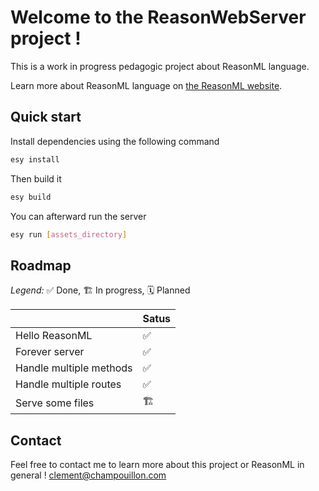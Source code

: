 # Welcome to the ReasonWebServer project !
This is a work in progress pedagogic project about ReasonML language.

Learn more about ReasonML language on [the ReasonML website](https://reasonml.github.io/).

## Quick start
Install dependencies using the following command
```sh
esy install
```
Then build it
```sh
esy build
```
You can afterward run the server
```sh
esy run [assets_directory]
```
## Roadmap

*Legend:* ✅ Done, 🏗 In progress, 🗓 Planned

|	| Satus |
|---|---|
|Hello ReasonML|✅|
|Forever server|✅|
|Handle multiple methods|✅|
|Handle multiple routes|✅|
|Serve some files|🏗|

## Contact
Feel free to contact me to learn more about this project or ReasonML in general !
[clement@champouillon.com](mailto:clement@champouillon.com)